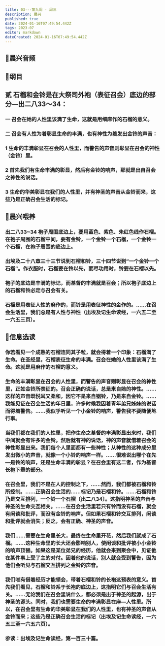 ```yaml
---
title: 03---第九周 · 周三
description: 晨兴
published: true
date: 2024-01-16T07:49:54.442Z
tags: 2023-07
editor: markdown
dateCreated: 2024-01-16T07:49:54.442Z
---
```


## 🎵晨兴音频

## 📖纲目

## 贰 石榴和金铃是在大祭司外袍（表征召会）底边的部分—出二八33～34：

### 一 召会在她的人性里该满了生命，这就是用细麻作的石榴的意义。

### 二 召会有人性为着彰显生命的丰满，也有神性为着发出金铃的声音：

### 1 生命的丰满彰显在召会的人性里，而警告的声音则彰显在召会的神性（金铃）里。

### 2 首先我们有生命丰满的彰显，然后有金铃的响声，那就是出自召会之神性的说话。

### 3 生命的华美彰显在我们的人性里，并有神圣的声音从金铃而来，这些乃是正确召会生活的标记。

## 📖晨兴喂养

### 出二八33~34    袍子周围底边上，要用蓝色、紫色、朱红色线作石榴。在袍子周围的石榴中间，要有金铃，一个金铃一个石榴，一个金铃一个石榴，在袍子周围的底边上。

### 出埃及二十八章三十三节说到石榴和铃，三十四节说到“一个金铃一个石榴”。作衣服时，石榴要在铃以先，而尽功用时，铃要在石榴以先。

### 袍子的底边是丰满的标记，而基督的丰满就是召会；所以袍子底边上的石榴和铃必定与召会有关。

### 石榴是用表征人性的麻作的，而铃是用表征神性的金作的。……在召会生活里，我们总是有人性与神性（出埃及记生命读经，一六五二至一六五三页）。

## 📖信息选读

### 你若看见一个成熟的石榴连同其子粒，就会得着一个印象：石榴满了生命。在圣经里，石榴表征生命的丰满。召会在她的人性里该满了生命。这就是用麻作的石榴的意义。

### 生命的丰满彰显在召会的人性里，而警告的声音则彰显在召会的神性里，正如金铃所表征的。召会正确的说话，总是来自她的神性。……这样的声音既悦耳又柔和，因它不是来自钢铃，乃是来自金铃。……我能见证在召会生活的年日里，许多时候我因着青年弟兄姊妹的说话而得着警告。……我似乎听见一个小金铃的响声，警告我不要随便地行事。

### 当我们都在我们的人性里，把作生命之基督的丰满彰显出来时，我们中间就会有许多的金铃。然后就有神的说话，神的声音就借着召会的神性彰显出来。我们每个人里面都有一些神性；从神性的这种成分里发出微小的声音，就像一个小铃的响声一样。……很难说出哪个在先—是铃的响声，还是生命丰满的彰显？在召会里有这二者，作为基督长袍下垂的部分。

### 在召会里，我们不是在人的控制之下，……然而，我们都被石榴和铃所控制。……正确召会生活的……标记乃是石榴和铃。……石榴和铃乃是交互排列，一个铃一个石榴〔出二八34〕。这指明神圣的声音与神圣的生命交互相关。……在召会生活里若只有铃而没有石榴，就会有闲谈和批评，而没有金铃的响声。但如果石榴和铃交互排列，闲谈和批评就会消失；反之，会有正确、神圣的声音。

### 我们……需要在生命里长大，最终在生命里开花，然后我们就成了石榴。……这种生命里的长大还会影响别人，使闲谈和批评被小小金铃的响声顶替。如果这是某位弟兄的经历，他就会来到聚会中，见证他在某件事上受了主的对付。因着他的说话，别人就会受到警告，因为他们会听见与石榴交互排列之金铃的声音。

### 我们唯有借着经历才能领会，带着石榴和铃的长袍这预表的意义。首先我们看见，石榴和铃系于长袍的底边上，这指明它们与召会生活有关。……无论我们在召会里说什么，都必须是出于神圣的起源，出于神圣的源头。同时，我们也需要生命的丰满彰显在麻—人性里。所以，在召会里有生命的华美彰显在我们的人性里，也有神圣的声音从金铃而来；这些乃是正确召会生活的标记（出埃及记生命读经，一六五三至一六五六页）。

### 参读：出埃及记生命读经，第一百三十篇。
<!-- Google tag (gtag.js) -->
<script async src="https://www.googletagmanager.com/gtag/js?id=G-1P8709Z16T"></script>
<script>
  window.dataLayer = window.dataLayer || [];
  function gtag(){dataLayer.push(arguments);}
  gtag('js', new Date());

  gtag('config', 'G-1P8709Z16T');
</script>